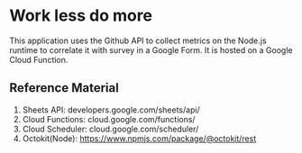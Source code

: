 # Work less do more

This application uses the Github API to collect metrics on the Node.js runtime to correlate it with survey in a Google Form. It is hosted on a Google Cloud Function.

## Reference Material
1. Sheets API: developers.google.com/sheets/api/
1. Cloud Functions: cloud.google.com/functions/
1. Cloud Scheduler: cloud.google.com/scheduler/
1. Octokit(Node): https://www.npmjs.com/package/@octokit/rest
